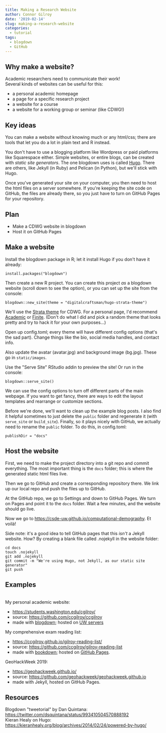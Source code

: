 ```yaml
---
title: Making a Research Website
author: Connor Gilroy
date: '2019-02-14'
slug: making-a-research-website
categories:
  - tutorial
tags:
  - blogdown
  - GitHub
---
```


## Why make a website?

Academic researchers need to communicate their work!  
Several kinds of websites can be useful for this: 

- a personal academic homepage
- a page for a specific research project
- a website for a course
- a website for a working group or seminar (like CDWG!)

## Key ideas

You can make a website without knowing much or any html/css; there are tools that let you do a lot in plain text and R instead.

You don't have to use a blogging platform like Wordpress or paid platforms like Squarespace either. Simple websites, or entire blogs, can be created with *static site generators*. The one blogdown uses is called [Hugo](https://gohugo.io/). There are others, like Jekyll (in Ruby) and Pelican (in Python), but we'll stick with Hugo.

Once you've generated your site on your computer, you then need to host the html files on a server somewhere. If you're keeping the site code on GitHub, the files are already there, so you just have to turn on GitHub Pages for your repository.

## Plan

- Make a CDWG website in blogdown
- Host it on GitHub Pages

## Make a website

Install the blogdown package in R; let it install Hugo if you don't have it already:

```
install.packages("blogdown")
```

Then create a new R project. You can create this project *as* a blogdown website (scroll down to see the option), or you can set up the site from the console: 

```
blogdown::new_site(theme = "digitalcraftsman/hugo-strata-theme")
```

We'll use the [Strata theme](https://themes.gohugo.io/strata/) for CDWG. For a personal page, I'd recommend [Academic](https://themes.gohugo.io/academic/) or [Finite](https://themes.gohugo.io/finite/). (Don't do what I did and pick a random theme that looks pretty and try to hack it for your own purposes...)

Open up config.toml; every theme will have different config options (that's the sad part). Change things like the bio, social media handles, and contact info. 

Also update the avatar (avatar.jpg) and background image (bg.jpg). These go in `static/images`. 

Use the "Serve Site" RStudio addin to preview the site! Or run in the console: 

```
blogdown::serve_site()
```

We can use the config options to turn off different parts of the main webpage. If you want to get fancy, there are ways to edit the layout templates and rearrange or customize sections.

Before we're done, we'll want to clean up the example blog posts. I also find it helpful sometimes to just delete the `public` folder and regenerate it (with `serve_site` or `build_site`). Finally, so it plays nicely with GitHub, we actually need to rename the `public` folder. To do this, in config.toml:

```
publishDir = "docs"
```

## Host the website

First, we need to make the project directory into a git repo and commit everything. The most important thing is the `docs` folder; this is where the generated static html files live.

Then we go to GitHub and create a corresponding repository there. We link up our local repo and push the files up to GitHub. 

At the GitHub repo, we go to Settings and down to GitHub Pages. We turn on Pages and point it to the `docs` folder. Wait a few minutes, and the website should go live.

Now we go to https://csde-uw.github.io/computational-demography. Et voilà!

Side note: it's a good idea to tell GitHub pages that this *isn't* a Jekyll website. How? By creating a blank file called .nojekyll in the website folder: 

```
cd docs
touch .nojekyll
git add .nojekyll
git commit -m "We're using Hugo, not Jekyll, as our static site generator"
git push
```

## Examples
<br>
My personal academic website: 

- https://students.washington.edu/cgilroy/
- source: https://github.com/ccgilroy/ccgilroy
- made with [blogdown](https://bookdown.org/yihui/blogdown/); hosted on [UW servers](https://itconnect.uw.edu/connect/web-publishing/shared-hosting/)

My comprehensive exam reading list:  

- https://ccgilroy.github.io/gilroy-reading-list/
- source: https://github.com/ccgilroy/gilroy-reading-list
- made with [bookdown](https://bookdown.org/); hosted on [GitHub Pages](https://pages.github.com/).

GeoHackWeek 2019: 

- https://geohackweek.github.io/
- source: https://github.com/geohackweek/geohackweek.github.io
- made with Jekyll, hosted on GitHub Pages.

## Resources

Blogdown "tweetorial" by Dan Quintana: https://twitter.com/dsquintana/status/993410504570888192  
Kieran Healy on Hugo: https://kieranhealy.org/blog/archives/2014/02/24/powered-by-hugo/
